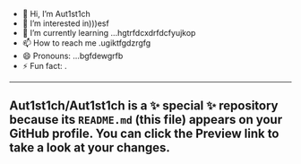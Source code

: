 - 👋 Hi, I’m Aut1st1ch 
- 👀 I’m interested in)))esf
- 🌱 I’m currently learning ...hgtrfdcxdrfdcfyujkop
- 📫 How to reach me .ugiktfgdzrgfg
- 😄 Pronouns: ...bgfdewgrfb
- ⚡ Fun fact: .
---
Aut1st1ch/Aut1st1ch is a ✨ special ✨ repository because its `README.md` (this file) appears on your GitHub profile.
You can click the Preview link to take a look at your changes.
---
